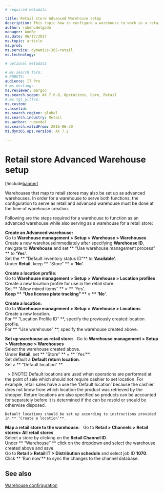```yaml
---
# required metadata

title: Retail store Advanced Warehouse setup
description: This topic how to configure a warehouse to work as a retail warehouse as well as an advanced warehouse.
author: rubencdelgado
manager: AnnBe
ms.date: 06/17/2017
ms.topic: article
ms.prod: 
ms.service: dynamics-365-retail
ms.technology: 

# optional metadata

# ms.search.form: 
# ROBOTS: 
audience: IT Pro
# ms.devlang: 
ms.reviewer: margoc
ms.search.scope: AX 7.0.0, Operations, Core, Retail
# ms.tgt_pltfrm: 
ms.custom: 
s.assetid:  
ms.search.region: global
ms.search.industry: Retail
ms.author: rubendel
ms.search.validFrom: 2016-06-30
ms.dyn365.ops.version: AX 7.2

---
```


# Retail store Advanced Warehouse setup

[!include[banner](includes/banner.md)]

Warehouses that map to retail stores may also be set up as advanced warehouses. In order for a warehouse to serve both functions, the
configuration to serve as retail and advanced warehouse must be done at the time of warehouse creation. 

Following are the steps required for a warehouse to function as an advanced warehouse while also serving as a warehouse for a retail store: 

**Create an Advanced warehouse:**    
Go to **Warehouse management > Setup > Warehouse > Warehouses**  
Create a new warehouseImmediately after specifying **Warehouse ID**, navigate to **Warehouse** and set ** “Use warehouse management process” ** to **‘Yes’**.  
Set the ** “Default inventory status ID”** to **‘Available’**.  
Under **Retail**, keep ** “Store” ** = **‘No’**.

**Create a location profile:**  
Go to **Warehouse management > Setup > Warehouse > Location profiles**  
Create a new location profile for use in the retail store.  
Set ** “Allow mixed items” ** = ** ‘Yes’**.  
Keep ** “Use license plate tracking” ** = ** ‘No’**.

**Create a location:**  
Go to **Warehouse management > Setup > Warehouse > Locations**  
Create a new location.  
For ** “Location Profile ID” **, specify the previously created location profile.  
For ** “Use warehouse” **, specify the warehouse created above. 

**Set up warehouse as retail store:**  
Go to **Warehouse management > Setup > Warehouse > Warehouses**  
Select the warehouse created above.  
Under **Retail**, set ** “Store” ** = ** ‘Yes’**.  
Set default a **Default return location**.  
Set a ** “Default location” **.

  > [!NOTE] Default locations are used
    when operations are performed at the point of sale which should not require
    cashier to set location. For example, retail sales have a use the ‘Default
    location’ because the cashier does not know from which location the product was
    retrieved by the shopper. Return locations are also specified so products can
    be accounted for separately before it is determined if the can be resold or
    should be otherwise disposed. 

    Default locations should be set up according to instructions provided in ** ‘Create a location’**.

**Map a retail store to the warehouse:**  
Go to **Retail > Channels > Retail stores> All retail stores**  
Select a store by clicking on the **Retail Channel ID**.  
Under ** “Warehouse” ** click on the dropdown and select the warehouse created above and save.  
Go to **Retail > Retail IT > Distribution schedule** and select job ID **1070**.  
Click ** ‘Run now’** to sync the changes to the channel database. 
   
See also
--------

[Warehouse confirguration](warehouse-configuration.md)
